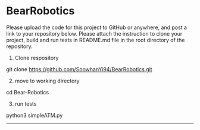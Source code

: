 # BearRobotics


Please upload the code for this project to GitHub or anywhere, and post a link to your repository below. Please attach the instruction to clone your project, build and run tests in README.md file in the root directory of the repository.

1. Clone respository

git clone https://github.com/SoowhanYi94/BearRobotics.git

2. move to working directory

cd Bear-Robotics

3. run tests

python3 simpleATM.py


------------------------------------------------------------------------------------------------------------------------------------------

